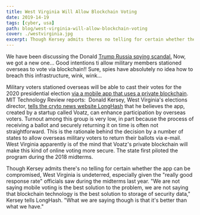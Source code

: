 ```yaml
---
title: West Virginia Will Allow Blockchain Voting 
date: 2019-14-19
tags: [cyber, usa]
path: blog/west-virginia-will-allow-blockchain-voting
cover: ./westvirginia.jpg
excerpt: Though Kersey admits theres no telling for certain whether the app can be compromised, West Virginia is undeterred, especially given the really good response rate officials saw during the midterms last year. We are not saying mobile voting is the best solution to the problem, we are not saying that blockchain technology is the best solution to storage of security data, Kersey tells LongHash.
---
```


We have been discussing the Donald [Trump Russia spying scandal.](https://www.nonspy.com/blog/if-we-believed-russia-helped-trump/)  Now, we got a new one... Good intentions ti allow military members stationed overseas to vote via blockchain!!  Sure, spies have absolutely no idea how to breach this infrastructure, wink, wink...

Military voters stationed overseas will be able to cast their votes for the 2020 presidential election [via a mobile app that uses a private blockchain](https://www.technologyreview.com/the-download/613358/west-virginia-will-allow-blockchain-voting-in-the-2020-election-thats-a-risky/). MIT Technology Review reports:  Donald Kersey, West Virginia's elections director, [tells the cryto news website LongHash](https://www.longhash.com/news/west-virginia-will-use-blockchain-voting-in-the-2020-presidential-election-why) that he believes the app, created by a startup called Voatz, can enhance participation by overseas voters. Turnout among this group is very low, in part because the process of receiving a ballot and securely returning it on time is often not straightforward. This is the rationale behind the decision by a number of states to allow overseas military voters to return their ballots via e-mail. West Virginia apparently is of the mind that Voatz's private blockchain will make this kind of online voting more secure. The state first piloted the program during the 2018 midterms. 

Though Kersey admits there's no telling for certain whether the app can be compromised, West Virginia is undeterred, especially given the "really good response rate" officials saw during the midterms last year. "We are not saying mobile voting is the best solution to the problem, we are not saying that blockchain technology is the best solution to storage of security data," Kersey tells LongHash. "What we are saying though is that it's better than what we have."